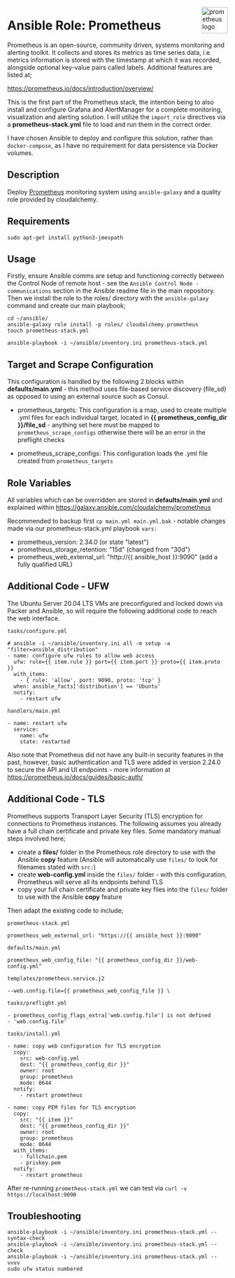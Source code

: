<p><img src="https://cdn.worldvectorlogo.com/logos/prometheus.svg" alt="prometheus logo" title="prometheus" align="right" height="60" /></p>

# Ansible Role: Prometheus

Prometheus is an open-source, community driven, systems monitoring and alerting toolkit. It collects and stores its metrics as time series data, i.e. metrics information is stored with the timestamp at which it was recorded, alongside optional key-value pairs called labels. Additional features are listed at; 

https://prometheus.io/docs/introduction/overview/

This is the first part of the Prometheus stack, the intention being to also install and configure Grafana and AlertManager for a complete monitoring, visualization and alerting solution. I will utilize the `import_role` directives via a **prometheus-stack.yml** file to load and run them in the correct order. 

I have chosen Ansible to deploy and configure this solution, rather than `docker-compose`, as I have no requirement for data persistence via Docker volumes.


## Description

Deploy [Prometheus](https://github.com/prometheus/prometheus) monitoring system using `ansible-galaxy` and a quality role provided by cloudalchemy.

## Requirements
```
sudo apt-get install python3-jmespath
```

## Usage

Firstly, ensure Ansible comms are setup and functioning correctly between the Control Node of remote host - see the `Ansible Control Node - communications` section in the Ansible readme file in the main repository. Then we install the role to the roles/ directory with the `ansible-galaxy` command and create our main playbook;

```
cd ~/ansible/
ansible-galaxy role install -p roles/ cloudalchemy.prometheus
touch prometheus-stack.yml

ansible-playbook -i ~/ansible/inventory.ini prometheus-stack.yml
```

## Target and Scrape Configuration

This configuration is handled by the following 2 blocks within **defaults/main.yml** - this method uses file-based service discovery (file_sd) as opposed to using an external source such as Consul.

- prometheus_targets:
This configuration is a map, used to create multiple .yml files for each individual target, located in **{{ prometheus_config_dir }}/file_sd** - anything set here must be mapped to `prometheus_scrape_configs` otherwise there will be an error in the preflight checks

- prometheus_scrape_configs:
This configuration loads the .yml file created from `prometheus_targets`


## Role Variables

All variables which can be overridden are stored in **defaults/main.yml** and explained within https://galaxy.ansible.com/cloudalchemy/prometheus

Recommended to backup first `cp main.yml main.yml.bak` - notable changes made via our prometheus-stack.yml playbook `vars:`

- prometheus_version: 2.34.0 (or state "latest")
- prometheus_storage_retention: "15d" (changed from "30d")
- prometheus_web_external_url: "http://{{ ansible_host }}:9090" (add a fully qualified URL)


## Additional Code - UFW

The Ubuntu Server 20.04 LTS VMs are preconfigured and locked down via Packer and Ansible, so will require the following additional code to reach the web interface.

`tasks/configure.yml`
```
# ansible -i ~/ansible/inventory.ini all -m setup -a "filter=ansible_distribution"
- name: configure ufw rules to allow web access
  ufw: rule={{ item.rule }} port={{ item.port }} proto={{ item.proto }}
  with_items:
    - { rule: 'allow', port: 9090, proto: 'tcp' }
  when: ansible_facts['distribution'] == 'Ubuntu'
  notify:
    - restart ufw
```
`handlers/main.yml`
```
- name: restart ufw
  service:
    name: ufw
    state: restarted
```
Also note that Prometheus did not have any built-in security features in the past, however, basic authentication and TLS were added in version 2.24.0 to secure the API and UI endpoints - more information at https://prometheus.io/docs/guides/basic-auth/

## Additional Code - TLS 

Prometheus supports Transport Layer Security (TLS) encryption for connections to Prometheus instances. The following assumes you already have a full chain certificate and private key files. Some mandatory manual steps involved here;

- create a **files/** folder in the Prometheus role directory to use with the Ansible **copy** feature (Ansible will automatically use `files/` to look for filenames stated with `src:`)
- create **web-config.yml** inside the `files/` folder - with this configuration, Prometheus will serve all its endpoints behind TLS
- copy your full chain certificate and private key files into the `files/` folder to use with the Ansible **copy** feature

Then adapt the existing code to include;

`prometheus-stack.yml`
```
prometheus_web_external_url: "https://{{ ansible_host }}:9090"
```
`defaults/main.yml`
```
prometheus_web_config_file: "{{ prometheus_config_dir }}/web-config.yml"
```
`templates/prometheus.service.j2`
```
--web.config.file={{ prometheus_web_config_file }} \
```
`tasks/preflight.yml`
```
- prometheus_config_flags_extra['web.config.file'] is not defined
- 'web.config.file'
```
`tasks/install.yml`
```
- name: copy web configuration for TLS encryption
  copy:
    src: web-config.yml
    dest: "{{ prometheus_config_dir }}"
    owner: root
    group: prometheus
    mode: 0644
  notify:
    - restart prometheus

- name: copy PEM files for TLS encryption
  copy:
    src: "{{ item }}"
    dest: "{{ prometheus_config_dir }}"
    owner: root
    group: prometheus
    mode: 0644
  with_items:
    - fullchain.pem
    - privkey.pem
  notify:
    - restart prometheus        
```
After re-running `prometheus-stack.yml` we can test via `curl -v https://localhost:9090`

## Troubleshooting
```
ansible-playbook -i ~/ansible/inventory.ini prometheus-stack.yml --syntax-check
ansible-playbook -i ~/ansible/inventory.ini prometheus-stack.yml --check 
ansible-playbook -i ~/ansible/inventory.ini prometheus-stack.yml --vvvv
sudo ufw status numbered
```
